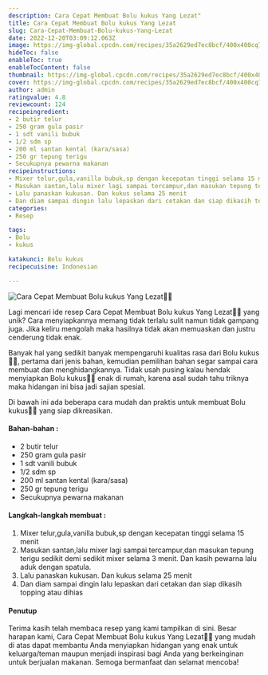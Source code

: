 ```yaml
---
description: Cara Cepat Membuat Bolu kukus Yang Lezat"
title: Cara Cepat Membuat Bolu kukus Yang Lezat
slug: Cara-Cepat-Membuat-Bolu-kukus-Yang-Lezat
date: 2022-12-20T03:09:12.063Z
image: https://img-global.cpcdn.com/recipes/35a2629ed7ec8bcf/400x400cq70/photo.jpg
hideToc: false
enableToc: true
enableTocContent: false
thumbnail: https://img-global.cpcdn.com/recipes/35a2629ed7ec8bcf/400x400cq70/photo.jpg
cover: https://img-global.cpcdn.com/recipes/35a2629ed7ec8bcf/400x400cq70/photo.jpg
author: admin
ratingvalue: 4.8
reviewcount: 124
recipeingredient:
- 2 butir telur
- 250 gram gula pasir
- 1 sdt vanili bubuk
- 1/2 sdm sp
- 200 ml santan kental (kara/sasa)
- 250 gr tepung terigu
- Secukupnya pewarna makanan
recipeinstructions:
- Mixer telur,gula,vanilla bubuk,sp dengan kecepatan tinggi selama 15 menit
- Masukan santan,lalu mixer lagi sampai tercampur,dan masukan tepung terigu sedikit demi sedikit mixer selama 3 menit. Dan kasih pewarna lalu aduk dengan spatula.
- Lalu panaskan kukusan. Dan kukus selama 25 menit
- Dan diam sampai dingin lalu lepaskan dari cetakan dan siap dikasih topping atau dihias
categories:
- Resep

tags:
- Bolu
- kukus

katakunci: Bolu kukus
recipecuisine: Indonesian

---
```


![Cara Cepat Membuat Bolu kukus Yang Lezat👩‍🍳](https://img-global.cpcdn.com/recipes/35a2629ed7ec8bcf/400x400cq70/photo.jpg)

Lagi mencari ide resep Cara Cepat Membuat Bolu kukus Yang Lezat👩‍🍳 yang unik? Cara menyiapkannya memang tidak terlalu sulit namun tidak gampang juga. Jika keliru mengolah maka hasilnya tidak akan memuaskan dan justru cenderung tidak enak.

Banyak hal yang sedikit banyak mempengaruhi kualitas rasa dari Bolu kukus👩‍🍳, pertama dari jenis bahan, kemudian pemilihan bahan segar sampai cara membuat dan menghidangkannya. Tidak usah pusing kalau hendak menyiapkan Bolu kukus👩‍🍳 enak di rumah, karena asal sudah tahu triknya maka hidangan ini bisa jadi sajian spesial.

Di bawah ini ada beberapa cara mudah dan praktis untuk membuat Bolu kukus👩‍🍳 yang siap dikreasikan.

<!--inarticleads1-->

#### Bahan-bahan :

- 2 butir telur
- 250 gram gula pasir
- 1 sdt vanili bubuk
- 1/2 sdm sp
- 200 ml santan kental (kara/sasa)
- 250 gr tepung terigu
- Secukupnya pewarna makanan

<!--inarticleads2-->

#### Langkah-langkah membuat :

1. Mixer telur,gula,vanilla bubuk,sp dengan kecepatan tinggi selama 15 menit
1. Masukan santan,lalu mixer lagi sampai tercampur,dan masukan tepung terigu sedikit demi sedikit mixer selama 3 menit. Dan kasih pewarna lalu aduk dengan spatula.
1. Lalu panaskan kukusan. Dan kukus selama 25 menit
1. Dan diam sampai dingin lalu lepaskan dari cetakan dan siap dikasih topping atau dihias

#### Penutup

Terima kasih telah membaca resep yang kami tampilkan di sini. Besar harapan kami, Cara Cepat Membuat Bolu kukus Yang Lezat👩‍🍳 yang mudah di atas dapat membantu Anda menyiapkan hidangan yang enak untuk keluarga/teman maupun menjadi inspirasi bagi Anda yang berkeinginan untuk berjualan makanan. Semoga bermanfaat dan selamat mencoba!